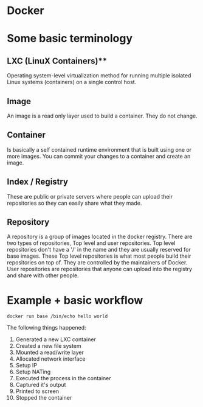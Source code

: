 Docker
================

# Some basic terminology

## LXC (LinuX Containers)** 
Operating system-level virtualization method for running multiple isolated Linux systems (containers) on a single control host.

## Image
An image is a read only layer used to build a container. They do not change.

## Container
Is basically a self contained runtime environment that is built using one or more images. You can commit your changes to a container and create an image.

## Index / Registry
These are public or private servers where people can upload their repositories so they can easily share what they made.

## Repository
A repository is a group of images located in the docker registry. There are two types of repositories, Top level and user repositories. Top level repositories don't have a '/' in the name and they are usually reserved for base images. These Top level repositories is what most people build their repositories on top of. They are controlled by the maintainers of Docker. User repositories are repositories that anyone can upload into the registry and share with other people.

# Example + basic workflow
```
docker run base /bin/echo hello world
```

The following things happened:

1. Generated a new LXC container
2. Created a new file system
3. Mounted a read/write layer
4. Allocated network interface
5. Setup IP
6. Setup NATing
7. Executed the process in the container
8. Captured it's output
9. Printed to screen
10. Stopped the container